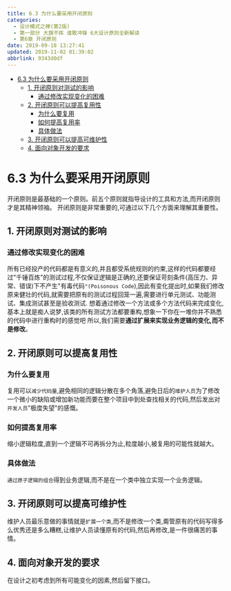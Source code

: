 ```yaml
---
title: 6.3 为什么要采用开闭原则
categories: 
  - 设计模式之禅(第2版)
  - 第一部分 大旗不挥 谁敢冲锋 6大设计原则全新解读
  - 第6章 开闭原则
date: 2019-09-18 13:27:41
updated: 2019-11-02 01:39:02
abbrlink: 9343d0df
---
```

- [6.3 为什么要采用开闭原则](/ReadingNotes/9343d0df/#6-3-为什么要采用开闭原则)
    - [1. 开闭原则对测试的影响](/ReadingNotes/9343d0df/#1-开闭原则对测试的影响)
        - [通过修改实现变化的困难](/ReadingNotes/9343d0df/#通过修改实现变化的困难)
    - [2. 开闭原则可以提高复用性](/ReadingNotes/9343d0df/#2-开闭原则可以提高复用性)
        - [为什么要复用](/ReadingNotes/9343d0df/#为什么要复用)
        - [如何提高复用率](/ReadingNotes/9343d0df/#如何提高复用率)
        - [具体做法](/ReadingNotes/9343d0df/#具体做法)
    - [3. 开闭原则可以提高可维护性](/ReadingNotes/9343d0df/#3-开闭原则可以提高可维护性)
    - [4. 面向对象开发的要求](/ReadingNotes/9343d0df/#4-面向对象开发的要求)

<!--more-->
<script src="https://cdn.bootcss.com/jquery/3.4.0/jquery.slim.min.js"></script>
<script>$(document).ready(function () {$(".post-body > ul:nth-child(1)").hide();});</script>

<!--end-->
<!--SSTStart-->
# 6.3 为什么要采用开闭原则 #
开闭原则是最基础的一个原则。前五个原则就指导设计的工具和方法,而开闭原则才是其精神领袖。
开闭原则是非常重要的,可通过以下几个方面来理解其重要性。
## 1. 开闭原则对测试的影响 ##
### 通过修改实现变化的困难 ###
所有已经投产的代码都是有意义的,并且都受系统规则的约束,这样的代码都要经过"千锤百炼"的测试过程,不仅保证逻辑是正确的,还要保证苛刻条件(高压力、异常、错误)下不产生"有毒代码`"(Poisonous Code`),因此有变化提出时,如果我们修改原来健壮的代码,就需要把原有的测试过程回笼一遍,需要进行单元测试、功能测试、集成测试甚至是验收测试.
想着通过修改一个方法或多个方法代码来完成变化,基本上就是痴人说梦,该类的所有测试方法都要重构,想象一下你在一堆你并不熟悉的代码中进行重构时的感觉吧
所以,我们需要**通过扩展来实现业务逻辑的变化,而不是修改**。
## 2. 开闭原则可以提高复用性 ##
### 为什么要复用 ###
复用可以`减少代码量`,避免相同的逻辑分散在多个角落,避免日后的`维护人员`为了修改一个微小的缺陷或增加新功能而要在整个项目中到处查找相关的代码,然后发出对`开发人员`"极度失望"的感慨。
### 如何提高复用率 ###
缩小逻辑粒度,直到一个逻辑不可再拆分为止,粒度越小,被复用的可能性就越大。
### 具体做法 ###
`通过原子逻辑的组合`得到业务逻辑,而不是在一个类中独立实现一个业务逻辑。
## 3. 开闭原则可以提高可维护性 ##
维护人员最乐意做的事情就是`扩展一个类`,而不是修改一个类,甭管原有的代码写得多么优秀还是多么糟糕,让维护人员读懂原有的代码,然后再修改,是一件很痛苦的事情。
## 4. 面向对象开发的要求 ##
在设计之初考虑到所有可能变化的因素,然后留下接口。
<!--SSTStop-->

